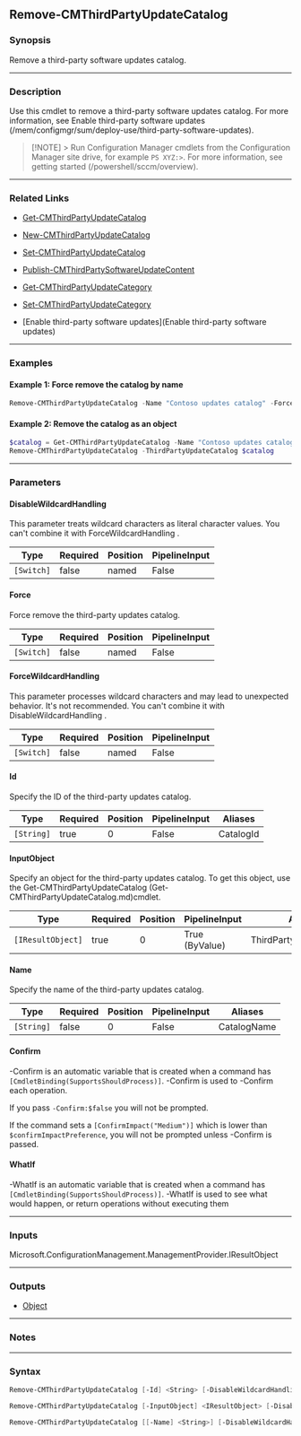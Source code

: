 Remove-CMThirdPartyUpdateCatalog
--------------------------------




### Synopsis
Remove a third-party software updates catalog.



---


### Description

Use this cmdlet to remove a third-party software updates catalog. For more information, see Enable third-party software updates (/mem/configmgr/sum/deploy-use/third-party-software-updates).



> [!NOTE] > Run Configuration Manager cmdlets from the Configuration Manager site drive, for example `PS XYZ:>`. For more information, see getting started (/powershell/sccm/overview).



---


### Related Links
* [Get-CMThirdPartyUpdateCatalog](Get-CMThirdPartyUpdateCatalog)



* [New-CMThirdPartyUpdateCatalog](New-CMThirdPartyUpdateCatalog)



* [Set-CMThirdPartyUpdateCatalog](Set-CMThirdPartyUpdateCatalog)



* [Publish-CMThirdPartySoftwareUpdateContent](Publish-CMThirdPartySoftwareUpdateContent)



* [Get-CMThirdPartyUpdateCategory](Get-CMThirdPartyUpdateCategory)



* [Set-CMThirdPartyUpdateCategory](Set-CMThirdPartyUpdateCategory)



* [Enable third-party software updates](Enable third-party software updates)





---


### Examples
#### Example 1: Force remove the catalog by name
```PowerShell
Remove-CMThirdPartyUpdateCatalog -Name "Contoso updates catalog" -Force
```

#### Example 2: Remove the catalog as an object
```PowerShell
$catalog = Get-CMThirdPartyUpdateCatalog -Name "Contoso updates catalog"
Remove-CMThirdPartyUpdateCatalog -ThirdPartyUpdateCatalog $catalog
```



---


### Parameters
#### **DisableWildcardHandling**

This parameter treats wildcard characters as literal character values. You can't combine it with ForceWildcardHandling .






|Type      |Required|Position|PipelineInput|
|----------|--------|--------|-------------|
|`[Switch]`|false   |named   |False        |



#### **Force**

Force remove the third-party updates catalog.






|Type      |Required|Position|PipelineInput|
|----------|--------|--------|-------------|
|`[Switch]`|false   |named   |False        |



#### **ForceWildcardHandling**

This parameter processes wildcard characters and may lead to unexpected behavior. It's not recommended. You can't combine it with DisableWildcardHandling .






|Type      |Required|Position|PipelineInput|
|----------|--------|--------|-------------|
|`[Switch]`|false   |named   |False        |



#### **Id**

Specify the ID of the third-party updates catalog.






|Type      |Required|Position|PipelineInput|Aliases  |
|----------|--------|--------|-------------|---------|
|`[String]`|true    |0       |False        |CatalogId|



#### **InputObject**

Specify an object for the third-party updates catalog. To get this object, use the Get-CMThirdPartyUpdateCatalog (Get-CMThirdPartyUpdateCatalog.md)cmdlet.






|Type             |Required|Position|PipelineInput |Aliases                |
|-----------------|--------|--------|--------------|-----------------------|
|`[IResultObject]`|true    |0       |True (ByValue)|ThirdPartyUpdateCatalog|



#### **Name**

Specify the name of the third-party updates catalog.






|Type      |Required|Position|PipelineInput|Aliases    |
|----------|--------|--------|-------------|-----------|
|`[String]`|false   |0       |False        |CatalogName|



#### **Confirm**
-Confirm is an automatic variable that is created when a command has ```[CmdletBinding(SupportsShouldProcess)]```.
-Confirm is used to -Confirm each operation.

If you pass ```-Confirm:$false``` you will not be prompted.


If the command sets a ```[ConfirmImpact("Medium")]``` which is lower than ```$confirmImpactPreference```, you will not be prompted unless -Confirm is passed.

#### **WhatIf**
-WhatIf is an automatic variable that is created when a command has ```[CmdletBinding(SupportsShouldProcess)]```.
-WhatIf is used to see what would happen, or return operations without executing them


---


### Inputs
Microsoft.ConfigurationManagement.ManagementProvider.IResultObject





---


### Outputs
* [Object](https://learn.microsoft.com/en-us/dotnet/api/System.Object)






---


### Notes




---


### Syntax
```PowerShell
Remove-CMThirdPartyUpdateCatalog [-Id] <String> [-DisableWildcardHandling] [-Force] [-ForceWildcardHandling] [-Confirm] [-WhatIf] [<CommonParameters>]
```
```PowerShell
Remove-CMThirdPartyUpdateCatalog [-InputObject] <IResultObject> [-DisableWildcardHandling] [-Force] [-ForceWildcardHandling] [-Confirm] [-WhatIf] [<CommonParameters>]
```
```PowerShell
Remove-CMThirdPartyUpdateCatalog [[-Name] <String>] [-DisableWildcardHandling] [-Force] [-ForceWildcardHandling] [-Confirm] [-WhatIf] [<CommonParameters>]
```
